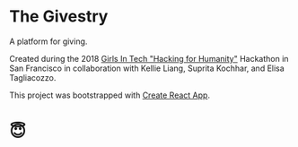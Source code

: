 # The Givestry

A platform for giving.

Created during the 2018 [Girls In Tech "Hacking for Humanity"](http://hackingforhumanity.girlsintech.org/) Hackathon in San Francisco in collaboration with Kellie Liang, Suprita Kochhar, and Elisa Tagliacozzo.

This project was bootstrapped with [Create React App](https://github.com/facebookincubator/create-react-app).

# 😇